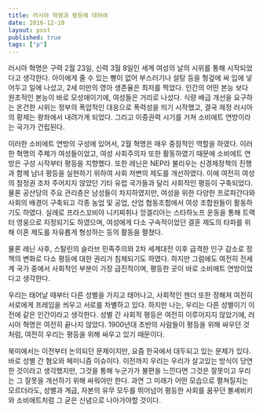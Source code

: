 ```yaml
---
title: 러시아 혁명과 평등에 대하여
date: 2016-12-10
layout: post
published: true
tags: ["p"]
---
```


러시아 혁명은 구력 2월 23일, 신력 3월 8일인 세계 여성의 날의 시위를 통해 시작되었다고 생각한다. 아이에게 줄 수 있는 빵이 없어 부스러기나 설탕 등을 헝겊에 싸 입에 넣어두고 일에 나섰고, 2세 미만의 영아 생존율은 최저를 찍었다. 인간의 어떤 본능 보다 원초적인 본능이 바로 모성애이기에, 여성들은 거리로 나섰다. 식량 배급 개선을 요구하는 온건한 시위는 정부의 폭압적인 대응으로 폭력성을 띄기 시작했고, 결국 제정 러시아의 황제는 왕좌에서 내려가게 되었다. 그리고 이중권력 시기를 거쳐 소비에트 연방이라는 국가가 건립된다.

이러한 소비에트 연방의 구성에 있어서, 2월 혁명은 매우 중점적인 역할을 하였다. 이러한 혁명의 주체가 여성들이었고, 여성 사회주의자 또한 활동하였기 때문에 소비에트 연방은 구성 시작부터 평등을 지향했다. 또한 레닌은 NEP라 불리우는 신경제정책의 진행과 함께 남녀 평등을 실현하기 위하여 사회 저변의 제도를 개선하였다. 이에 여전히 여성의 참정권 조차 주어지지 않았던 기타 유럽 국가들과 달리 사회적인 평등이 구축되었다. 물론 공산당의 주요 관리층은 남성들이 차지하였지만, 여성을 위한 다양한 프로파간다와 사회의 배경이 구축되고 각종 농업 및 공업, 산업 협동조합에서 여성 조합원들이 활동하기도 하였다. 실례로 프라스꼬비야 니키찌취나 앙겔리아는 스타하노프 운동을 통해 트랙터 영웅으로 지정되기도 하였으며, 여성에게 다소 구속적이었던 결혼 제도의 타파를 위해 이혼 제도를 자유롭게 형성하는 등의 활동을 펼쳤다.

물론 레닌 사후, 스탈린의 슬라브 민족주의와 2차 세계대전 이후 급격한 인구 감소로 정책의 변화로 다소 평등에 대한 권리가 침체되기도 하였다. 하지만 그럼에도 여전히 전세계 국가 중에서 사회적인 부분이 가장 급진적이며, 평등한 곳이 바로 소비에트 연방이었다고 생각한다.

우리는 태어날 때부터 다른 성별을 가지고 태어나고, 사회적인 젠더 또한 정해져 여전히 서로에게 프레임을 씌우고 서로를 차별하고 있다. 하지만 나는, 우리는 다른 성별이기 이전에 같은 인간이라고 생각한다. 성별 간 사회적 평등은 여전히 이루어지지 않았기에, 러시아 혁명은 여전히 끝나지 않았다. 1900년대 초반의 사람들이 평등을 위해 싸우던 것처럼, 여전히 우리는 평등을 위해 싸우고 있기 때문이다.

북미에서는 이전부터 논의되던 문제이지만, 요즘 한국에서 대두되고 있는 문제가 있다. 바로 성별 간 혐오와 페미니즘 이슈이다. 이전까지 우리는 우리가 살고있는 방식이 당연한 것이라고 생각했지만, 그것을 통해 누군가가 불편을 느낀다면 그것은 잘못이고 우리는 그 잘못을 개선하기 위해 싸워야만 한다. 과연 그 미래가 어떤 모습으로 펼쳐질지는 모르더라도, 성별과 계급, 자본의 유무 모두를 뛰어넘어 평등한 사회를 꿈꾸던 볼셰비키와 소비에트처럼 그 굳은 신념으로 나아가야할 것이다.